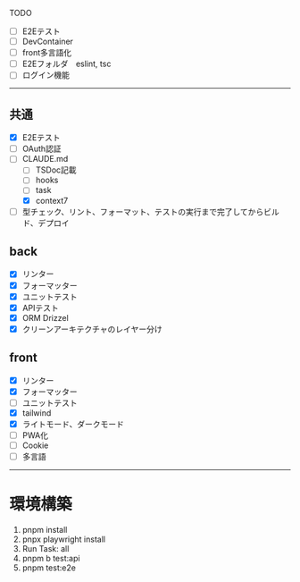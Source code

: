 TODO
- [ ] E2Eテスト
- [ ] DevContainer
- [ ] front多言語化
- [ ] E2Eフォルダ　eslint, tsc
- [ ] ログイン機能

---

## 共通
- [x] E2Eテスト
- [ ] OAuth認証
- [ ] CLAUDE.md
  - [ ] TSDoc記載
  - [ ] hooks
  - [ ] task
  - [x] context7
- [ ] 型チェック、リント、フォーマット、テストの実行まで完了してからビルド、デプロイ

## back
- [x] リンター
- [x] フォーマッター
- [x] ユニットテスト
- [x] APIテスト
- [x] ORM Drizzel
- [x] クリーンアーキテクチャのレイヤー分け

## front
- [x] リンター
- [x] フォーマッター
- [ ] ユニットテスト
- [x] tailwind
- [x] ライトモード、ダークモード
- [ ] PWA化
- [ ] Cookie
- [ ] 多言語

--- 
# 環境構築
1. pnpm install
2. pnpx playwright install
3. Run Task: all
4. pnpm b test:api
5. pnpm test:e2e
